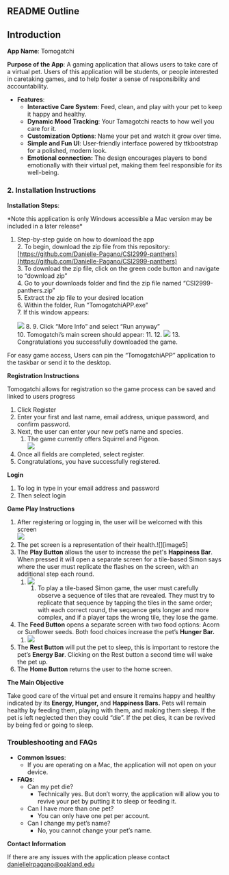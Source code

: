 ## **README Outline**

## **Introduction**

**App Name**: Tomogatchi

**Purpose of the App**:  A gaming application that allows users to take care of a virtual pet. Users of this application will be students, or people interested in caretaking games, and to help foster a sense of responsibility and accountability. 

* **Features**:  
  * **Interactive Care System**: Feed, clean, and play with your pet to keep it happy and healthy.  
  * **Dynamic Mood Tracking**: Your Tamagotchi reacts to how well you care for it.  
  * **Customization Options**: Name your pet and watch it grow over time.  
  * **Simple and Fun UI**: User-friendly interface powered by ttkbootstrap for a polished, modern look.  
  * **Emotional connection:** The design encourages players to bond emotionally with their virtual pet, making them feel responsible for its well-being.

### **2\. Installation Instructions**

**Installation Steps**:

\*Note this application is only Windows accessible a Mac version may be included in a later release\*

1. Step-by-step guide on how to download the app  
   2. To begin, download the zip file from this repository: [https://github.com/Danielle-Pagano/CSI2999-panthers](https://github.com/Danielle-Pagano/CSI2999-panthers)  
   3. To download the zip file, click on the green code button and navigate to “download zip”  
   4. Go to your downloads folder and find the zip file named “CSI2999-panthers.zip”  
   5. Extract the zip file to your desired location  
   6. Within the folder, Run “TomogatchiAPP.exe”  
   7. If this window appears:

      ![](Warning.PNG)
   8. 
   9. Click “More Info” and select “Run anyway”  
   10. Tomogatchi’s main screen should appear:
   11. 
   12.  ![](HomeScreen.PNG) 
   13. Congratulations you successfully downloaded the game.

For easy game access, Users can pin the “TomogatchiAPP” application to the taskbar or send it to the desktop.

**Registration Instructions**

Tomogatchi allows for registration so the game process can be saved and linked to users progress

1. Click Register  
2. Enter your first and last name, email address, unique password, and confirm password.  
3. Next, the user can enter your new pet’s name and species.  
   1. The game currently offers Squirrel and Pigeon.  
      ![](Registration.PNG)
4. Once all fields are completed, select register.  
5. Congratulations, you have successfully registered.

**Login**

1. To log in type in your email address and password  
2. Then select login

**Game Play Instructions**

1. After registering or logging in, the user will be welcomed with this screen  
   ![](PlayerScreenPictogram.PNG)  
2. The pet screen is a representation of their health.![][image5]  
3. The **Play Button** allows the user to increase the pet's **Happiness Bar**. When pressed it will open a separate screen for a tile-based Simon says where the user must replicate the flashes on the screen, with an additional step each round.  
   1. ![](Simon.PNG)  
      1. To play a tile-based Simon game, the user must carefully observe a sequence of tiles that are revealed. They must try to replicate that sequence by tapping the tiles in the same order; with each correct round, the sequence gets longer and more complex, and if a player taps the wrong tile, they lose the game.   
4. The **Feed Button** opens a separate screen with two food options: Acorn or Sunflower seeds. Both food choices increase the pet’s **Hunger Bar.**  
   1. ![](ChooseFood.PNG) 
5. The **Rest Button** will put the pet to sleep, this is important to restore the pet’s **Energy Bar**. Clicking on the Rest button a second time will wake the pet up.  
6. The **Home Button** returns the user to the home screen.

**The Main Objective**

Take good care of the virtual pet and ensure it remains happy and healthy indicated by its **Energy, Hunger,** and **Happiness Bars.** Pets will remain healthy by feeding them, playing with them, and making them sleep. If the pet is left neglected then they could “die”. If the pet dies, it can be revived by being fed or going to sleep.

### **Troubleshooting and FAQs**

* **Common Issues**:  
  * If you are operating on a Mac, the application will not open on your device.  
* **FAQs**:  
  * Can my pet die?  
    * Technically yes. But don’t worry, the application will allow you to revive your pet by putting it to sleep or feeding it.  
  * Can I have more than one pet?  
    * You can only have one pet per account.  
  * Can I change my pet’s name?  
    * No, you cannot change your pet’s name.

**Contact Information**

If there are any issues with the application please contact daniellelrpagano@oakland.edu
